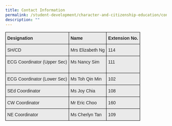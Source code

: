 ```yaml
---
title: Contact Information
permalink: /student-development/character-and-citizenship-education/contact-information
description: ""
---
```

<style type="text/css">
.tg  {border-collapse:collapse;border-spacing:0;}
.tg td{border-color:black;border-style:solid;border-width:1px;font-family:Arial, sans-serif;font-size:14px;
  overflow:hidden;padding:10px 5px;word-break:normal;}
.tg th{border-color:black;border-style:solid;border-width:1px;font-family:Arial, sans-serif;font-size:14px;
  font-weight:normal;overflow:hidden;padding:10px 5px;word-break:normal;}
.tg .tg-y7qa{background-color:#EAEAEA;color:#222;text-align:left;vertical-align:top}
.tg .tg-rj1p{background-color:#EAEAEA;color:#222;font-weight:bold;text-align:left;vertical-align:top}
.tg .tg-bvia{background-color:#EAEAEA;color:#222;text-align:left;vertical-align:middle}
</style>
<table class="tg">
<thead>
  <tr>
    <th class="tg-rj1p">Designation</th>
    <th class="tg-rj1p">Name</th>
    <th class="tg-rj1p">Extension No.</th>
  </tr>
</thead>
<tbody>
  <tr>
    <td class="tg-y7qa">SH/CD</td>
    <td class="tg-y7qa">Mrs Elizabeth Ng</td>
    <td class="tg-y7qa">114</td>
  </tr>
  <tr>
    <td class="tg-y7qa">ECG Coordinator (Upper Sec)</td>
    <td class="tg-y7qa">Ms Nancy Sim</td>
    <td class="tg-bvia"><span style="color:#222;background-color:#EAEAEA">111</span><br><br></td>
  </tr>
  <tr>
    <td class="tg-bvia"><span style="color:#222;background-color:#EAEAEA"> ECG Coordinator (Lower Sec)</span></td>
    <td class="tg-bvia"><span style="color:#222;background-color:#EAEAEA"> Ms Toh Qin Min</span></td>
    <td class="tg-bvia"><span style="color:#222;background-color:#EAEAEA">102</span></td>
  </tr>
  <tr>
    <td class="tg-y7qa">SEd Coordinator</td>
    <td class="tg-y7qa">Ms Joy Chia </td>
    <td class="tg-y7qa">108</td>
  </tr>
  <tr>
    <td class="tg-y7qa">CW Coordinator</td>
    <td class="tg-y7qa">Mr Eric Choo</td>
    <td class="tg-y7qa">160</td>
  </tr>
  <tr>
    <td class="tg-y7qa">NE Coordinator</td>
    <td class="tg-y7qa">Ms Cherlyn Tan</td>
    <td class="tg-y7qa">109</td>
  </tr>
</tbody>
</table>